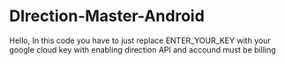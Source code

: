 # DIrection-Master-Android
Hello,
In this code you have to just replace ENTER_YOUR_KEY with your google cloud key with enabling direction API and accound must be billing
